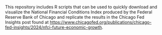 This repository includes R scripts that can be used to quickly download and visualize the National Financial Conditions Index produced by the Federal Reserve Bank of Chicago and replicate the results in the Chicago Fed Insights post found at https://www.chicagofed.org/publications/chicago-fed-insights/2024/nfci-future-economic-growth. 
